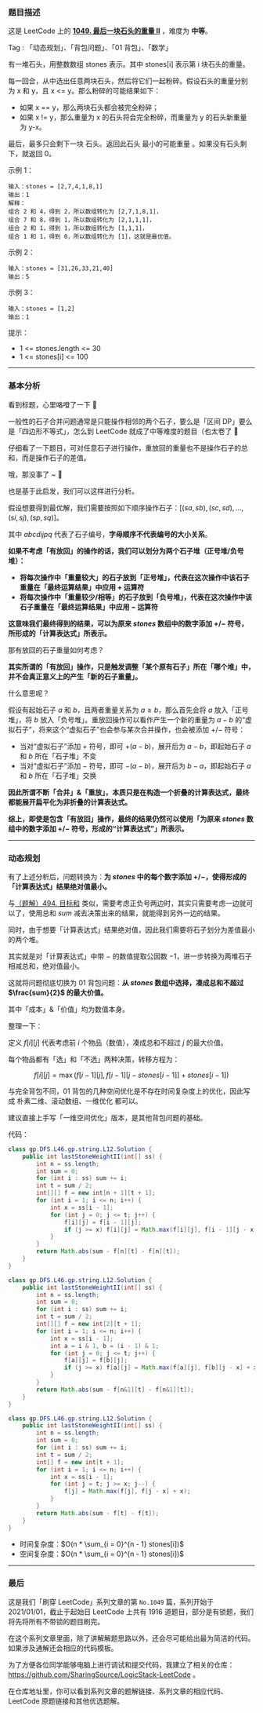 ### 题目描述

这是 LeetCode 上的 **[1049. 最后一块石头的重量 II](https://leetcode-cn.com/problems/last-stone-weight-ii/solution/gong-shui-san-xie-xiang-jie-wei-he-neng-jgxik/)** ，难度为 **中等**。

Tag : 「动态规划」、「背包问题」、「01 背包」、「数学」




有一堆石头，用整数数组 stones 表示。其中 stones[i] 表示第 i 块石头的重量。

每一回合，从中选出任意两块石头，然后将它们一起粉碎。假设石头的重量分别为 x 和 y，且 x <= y。那么粉碎的可能结果如下：
* 如果 x == y，那么两块石头都会被完全粉碎；
* 如果 x != y，那么重量为 x 的石头将会完全粉碎，而重量为 y 的石头新重量为 y-x。

最后，最多只会剩下一块 石头。返回此石头 最小的可能重量 。如果没有石头剩下，就返回 0。


示例 1：
```
输入：stones = [2,7,4,1,8,1]
输出：1
解释：
组合 2 和 4，得到 2，所以数组转化为 [2,7,1,8,1]，
组合 7 和 8，得到 1，所以数组转化为 [2,1,1,1]，
组合 2 和 1，得到 1，所以数组转化为 [1,1,1]，
组合 1 和 1，得到 0，所以数组转化为 [1]，这就是最优值。
```
示例 2：
```
输入：stones = [31,26,33,21,40]
输出：5
```
示例 3：
```
输入：stones = [1,2]
输出：1
```

提示：
* 1 <= stones.length <= 30
* 1 <= stones[i] <= 100

---

### 基本分析

看到标题，心里咯噔了一下 🤣

一般性的石子合并问题通常是只能操作相邻的两个石子，要么是「区间 DP」要么是「四边形不等式」，怎么到 LeetCode 就成了中等难度的题目（也太卷了 🤣

仔细看了一下题目，可对任意石子进行操作，重放回的重量也不是操作石子的总和，而是操作石子的差值。

哦，那没事了 ~ 🤣

也是基于此启发，我们可以这样进行分析。

假设想要得到最优解，我们需要按照如下顺序操作石子：$[(sa, sb), (sc, sd), ... ,(si, sj), (sp, sq)]$。

其中 $abcdijpq$ 代表了石子编号，**字母顺序不代表编号的大小关系**。

**如果不考虑「有放回」的操作的话，我们可以划分为两个石子堆（正号堆/负号堆）：**

* **将每次操作中「重量较大」的石子放到「正号堆」，代表在这次操作中该石子重量在「最终运算结果」中应用 $+$ 运算符**
* **将每次操作中「重量较少/相等」的石子放到「负号堆」，代表在这次操作中该石子重量在「最终运算结果」中应用 $-$ 运算符**

**这意味我们最终得到的结果，可以为原来 $stones$ 数组中的数字添加 $+/-$ 符号，所形成的「计算表达式」所表示。**

那有放回的石子重量如何考虑？

**其实所谓的「有放回」操作，只是触发调整「某个原有石子」所在「哪个堆」中，并不会真正意义上的产生「新的石子重量」。**

什么意思呢？

假设有起始石子 $a$ 和 $b$，且两者重量关系为 $a \geq b$，那么首先会将 $a$ 放入「正号堆」，将 $b$ 放入「负号堆」。重放回操作可以看作产生一个新的重量为 $a - b$ 的“虚拟石子”，将来这个“虚拟石子”也会参与某次合并操作，也会被添加 $+/-$ 符号：

* 当对“虚拟石子”添加 $+$ 符号，即可 $+(a - b)$，展开后为 $a - b$，即起始石子 $a$ 和 $b$ 所在「石子堆」不变
* 当对“虚拟石子”添加 $-$ 符号，即可 $-(a - b)$，展开后为 $b - a$，即起始石子 $a$ 和 $b$ 所在「石子堆」交换

**因此所谓不断「合并」&「重放」，本质只是在构造一个折叠的计算表达式，最终都能展开扁平化为非折叠的计算表达式。**

**综上，即使是包含「有放回」操作，最终的结果仍然可以使用「为原来 $stones$ 数组中的数字添加 $+/-$ 符号，形成的“计算表达式”」所表示。**

---

### 动态规划

有了上述分析后，问题转换为：**为 $stones$ 中的每个数字添加 $+/-$，使得形成的「计算表达式」结果绝对值最小。**

与[（题解）494. 目标和](https://leetcode-cn.com/problems/target-sum/solution/gong-shui-san-xie-yi-ti-si-jie-dfs-ji-yi-et5b/) 类似，需要考虑正负号两边时，其实只需要考虑一边就可以了，使用总和 $sum$ 减去决策出来的结果，就能得到另外一边的结果。

同时，由于想要「计算表达式」结果绝对值，因此我们需要将石子划分为差值最小的两个堆。

其实就是对「计算表达式」中带 $-$ 的数值提取公因数 $-1$，进一步转换为两堆石子相减总和，绝对值最小。

这就将问题彻底切换为 01 背包问题：**从 $stones$ 数组中选择，凑成总和不超过 $\frac{sum}{2}$ 的最大价值。**

其中「成本」&「价值」均为数值本身。

整理一下：

定义 $f[i][j]$ 代表考虑前 $i$ 个物品（数值），凑成总和不超过 $j$ 的最大价值。

每个物品都有「选」和「不选」两种决策，转移方程为：

$$f[i][j] = \max(f[i - 1][j], f[i - 1][j - stones[i - 1]] + stones[i - 1])$$

与完全背包不同，01 背包的几种空间优化是不存在时间复杂度上的优化，因此写成 朴素二维、滚动数组、一维优化 都可以。

建议直接上手写「一维空间优化」版本，是其他背包问题的基础。

代码：
```Java []
class gp.DFS.L46.gp.string.L12.Solution {
    public int lastStoneWeightII(int[] ss) {
        int n = ss.length;
        int sum = 0;
        for (int i : ss) sum += i;
        int t = sum / 2;
        int[][] f = new int[n + 1][t + 1];
        for (int i = 1; i <= n; i++) {
            int x = ss[i - 1];
            for (int j = 0; j <= t; j++) {
                f[i][j] = f[i - 1][j];
                if (j >= x) f[i][j] = Math.max(f[i][j], f[i - 1][j - x] + x);
            }
        }
        return Math.abs(sum - f[n][t] - f[n][t]);
    }
}
```
```Java []
class gp.DFS.L46.gp.string.L12.Solution {
    public int lastStoneWeightII(int[] ss) {
        int n = ss.length;
        int sum = 0;
        for (int i : ss) sum += i;
        int t = sum / 2;
        int[][] f = new int[2][t + 1];
        for (int i = 1; i <= n; i++) {
            int x = ss[i - 1];
            int a = i & 1, b = (i - 1) & 1;
            for (int j = 0; j <= t; j++) {
                f[a][j] = f[b][j];
                if (j >= x) f[a][j] = Math.max(f[a][j], f[b][j - x] + x);
            }
        }
        return Math.abs(sum - f[n&1][t] - f[n&1][t]);
    }
}
```
```Java []
class gp.DFS.L46.gp.string.L12.Solution {
    public int lastStoneWeightII(int[] ss) {
        int n = ss.length;
        int sum = 0;
        for (int i : ss) sum += i;
        int t = sum / 2;
        int[] f = new int[t + 1];
        for (int i = 1; i <= n; i++) {
            int x = ss[i - 1];
            for (int j = t; j >= x; j--) {
                f[j] = Math.max(f[j], f[j - x] + x);
            }
        }
        return Math.abs(sum - f[t] - f[t]);
    }
}
```
* 时间复杂度：$O(n * \sum_{i = 0}^{n - 1} stones[i])$
* 空间复杂度：$O(n * \sum_{i = 0}^{n - 1} stones[i])$

---

### 最后

这是我们「刷穿 LeetCode」系列文章的第 `No.1049` 篇，系列开始于 2021/01/01，截止于起始日 LeetCode 上共有 1916 道题目，部分是有锁题，我们将先将所有不带锁的题目刷完。

在这个系列文章里面，除了讲解解题思路以外，还会尽可能给出最为简洁的代码。如果涉及通解还会相应的代码模板。

为了方便各位同学能够电脑上进行调试和提交代码，我建立了相关的仓库：https://github.com/SharingSource/LogicStack-LeetCode 。

在仓库地址里，你可以看到系列文章的题解链接、系列文章的相应代码、LeetCode 原题链接和其他优选题解。

